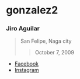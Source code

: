 # gonzalez2
### **Jiro Aguilar**
>San Felipe, Naga city
>>October 7, 2009


- [Facebook](https://www.facebook.com/aguilarjiro)
- [Instagram](https://www.instagram.com/jiro.aguilarr/)
